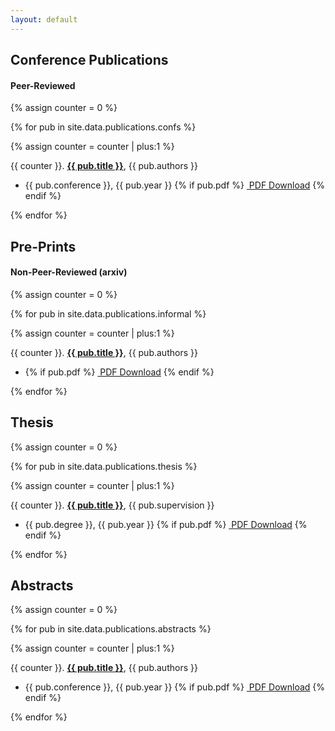 ```yaml
---
layout: default
---
```


## Conference Publications
#### Peer-Reviewed

{% assign counter = 0 %}

{% for pub in site.data.publications.confs %}

 {% assign counter = counter | plus:1 %}

  {{ counter }}. <a href="{{ pub.url }}" _target="blank">**{{ pub.title }}**</a>, {{ pub.authors }} <br>
  - {{ pub.conference }}, {{ pub.year }} {% if pub.pdf %}
        <a href="{{ pub.pdf }}" _target="blank"><i class="far fa-file-pdf"></i>&nbsp;PDF Download</a>
    {% endif %}

{% endfor %}

## Pre-Prints
#### Non-Peer-Reviewed (arxiv)

{% assign counter = 0 %}

{% for pub in site.data.publications.informal %}

 {% assign counter = counter | plus:1 %}

  {{ counter }}. <a href="{{ pub.url }}" _target="blank">**{{ pub.title }}**</a>, {{ pub.authors }} <br>
  - {% if pub.pdf %}
        <a href="{{ pub.pdf }}" _target="blank"><i class="far fa-file-pdf"></i>&nbsp;PDF Download</a>
    {% endif %}

{% endfor %}

## Thesis

{% assign counter = 0 %}

{% for pub in site.data.publications.thesis %}

 {% assign counter = counter | plus:1 %}

  {{ counter }}. <a href="{{ pub.url }}" _target="blank">**{{ pub.title }}**</a>, {{ pub.supervision }} <br>
  - {{ pub.degree }}, {{ pub.year }} {% if pub.pdf %}
        <a href="{{ pub.pdf }}" _target="blank"><i class="far fa-file-pdf"></i>&nbsp;PDF Download</a>
    {% endif %}

{% endfor %}

## Abstracts

{% assign counter = 0 %}

{% for pub in site.data.publications.abstracts %}

 {% assign counter = counter | plus:1 %}

  {{ counter }}. <a href="{{ pub.url }}" _target="blank">**{{ pub.title }}**</a>, {{ pub.authors }} <br>
  - {{ pub.conference }}, {{ pub.year }} {% if pub.pdf %}
        <a href="{{ pub.pdf }}" _target="blank"><i class="far fa-file-pdf"></i>&nbsp;PDF Download</a>
    {% endif %}

{% endfor %}